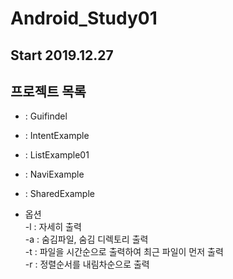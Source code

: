 # Android_Study01
## Start 2019.12.27

## 프로젝트 목록
 - : Guifindel
 - : IntentExample
 - : ListExample01
 - : NaviExample
 - : SharedExample


- 옵션  
  -l : 자세히 출력  
  -a : 숨김파일, 숨김 디렉토리 출력  
  -t : 파일을 시간순으로 출력하여 최근 파일이 먼저 출력  
  -r : 정렬순서를 내림차순으로 출력
